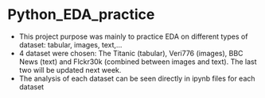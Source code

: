 # Python_EDA_practice  
- This project purpose was mainly to practice EDA on different types of dataset: tabular, images, text,...    
- 4 dataset were chosen: The Titanic (tabular), Veri776 (images), BBC News (text) and Flckr30k (combined between images and text). The last two will be updated next week.  
- The analysis of each dataset can be seen directly in ipynb files for each dataset
